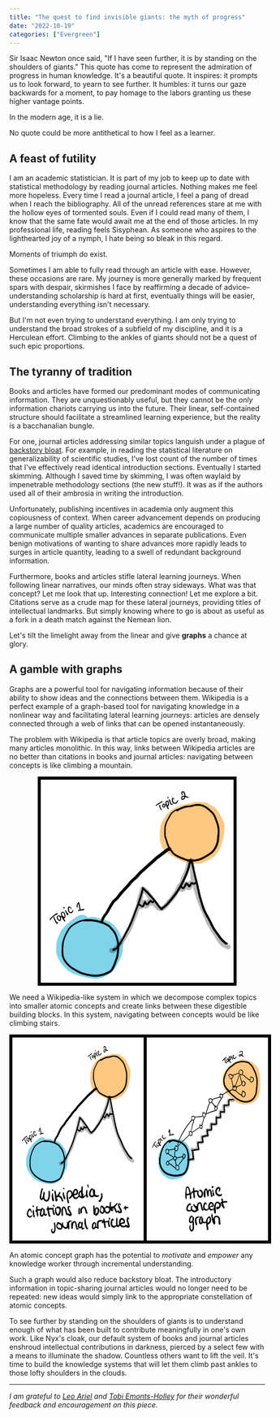 ```yaml
---
title: "The quest to find invisible giants: the myth of progress"
date: "2022-10-19"
categories: ["Evergreen"]
---
```


Sir Isaac Newton once said, "If I have seen further, it is by standing on the shoulders of giants." This quote has come to represent the admiration of progress in human knowledge. It's a beautiful quote. It inspires: it prompts us to look forward, to yearn to see further. It humbles: it turns our gaze backwards for a moment, to pay homage to the labors granting us these higher vantage points.

In the modern age, it is a lie.

No quote could be more antithetical to how I feel as a learner.

## A feast of futility

I am an academic statistician. It is part of my job to keep up to date with statistical methodology by reading journal articles. Nothing makes me feel more hopeless. Every time I read a journal article, I feel a pang of dread when I reach the bibliography. All of the unread references stare at me with the hollow eyes of tormented souls. Even if I could read many of them, I know that the same fate would await me at the end of those articles. In my professional life, reading feels Sisyphean. As someone who aspires to the lighthearted joy of a nymph, I hate being so bleak in this regard.

Moments of triumph do exist.

Sometimes I am able to fully read through an article with ease. However, these occasions are rare. My journey is more generally marked by frequent spars with despair, skirmishes I face by reaffirming a decade of advice–understanding scholarship is hard at first, eventually things will be easier, understanding everything isn't necessary.

But I'm not even trying to understand everything. I am only trying to understand the broad strokes of a subfield of my discipline, and it is a Herculean effort. Climbing to the ankles of giants should not be a quest of such epic proportions.

## The tyranny of tradition

Books and articles have formed our predominant modes of communicating information. They are unquestionably useful, but they cannot be the *only* information chariots carrying us into the future. Their linear, self-contained structure should facilitate a streamlined learning experience, but the reality is a bacchanalian bungle.

For one, journal articles addressing similar topics languish under a plague of [backstory bloat](https://twitter.com/wes_kao/status/1467161815159300106). For example, in reading the statistical literature on generalizability of scientific studies, I've lost count of the number of times that I've effectively read identical introduction sections. Eventually l started skimming. Although I saved time by skimming, I was often waylaid by impenetrable methodology sections (the new stuff!). It was as if the authors used all of their ambrosia in writing the introduction.

Unfortunately, publishing incentives in academia only augment this copiousness of context. When career advancement depends on producing a large number of quality articles, academics are encouraged to communicate multiple smaller advances in separate publications. Even benign motivations of wanting to share advances more rapidly leads to surges in article quantity, leading to a swell of redundant background information.

Furthermore, books and articles stifle lateral learning journeys. When following linear narratives, our minds often stray sideways. What was that concept? Let me look that up. Interesting connection! Let me explore a bit. Citations serve as a crude map for these lateral journeys, providing titles of intellectual landmarks. But simply knowing where to go is about as useful as a fork in a death match against the Nemean lion.

Let's tilt the limelight away from the linear and give **graphs** a chance at glory.

## A gamble with graphs

Graphs are a powerful tool for navigating information because of their ability to show ideas and the connections between them. Wikipedia is a perfect example of a graph-based tool for navigating knowledge in a nonlinear way and facilitating lateral learning journeys: articles are densely connected through a web of links that can be opened instantaneously.

The problem with Wikipedia is that article topics are overly broad, making many articles monolithic. In this way, links between Wikipedia articles are no better than citations in books and journal articles: navigating between concepts is like climbing a mountain.

<img src="/images/invisible-giants-myth-of-progress/mountain.jpg" alt="Navigating Wikipedia links and journal/book citations is like climbing a mountain" style="display: block; margin-left: auto; margin-right: auto; height: 400px; border: 6px solid black;">

We need a Wikipedia-like system in which we decompose complex topics into smaller atomic concepts and create links between these digestible building blocks. In this system, navigating between concepts would be like climbing stairs.

<img src="/images/invisible-giants-myth-of-progress/mountain_stairs.jpg" alt="Navigating an atomic concept graph is like climbing stairs" style="display: block; margin-left: auto; margin-right: auto; height: 400px; border: 6px solid black;">

An atomic concept graph has the potential to *motivate* and *empower* any knowledge worker through incremental understanding.

Such a graph would also reduce backstory bloat. The introductory information in topic-sharing journal articles would no longer need to be repeated: new ideas would simply link to the appropriate constellation of atomic concepts.

To see further by standing on the shoulders of giants is to understand enough of what has been built to contribute meaningfully in one's own work. Like Nyx's cloak, our default system of books and journal articles enshroud intellectual contributions in darkness, pierced by a select few with a means to illuminate the shadow. Countless others want to lift the veil. It's time to build the knowledge systems that will let them climb past ankles to those lofty shoulders in the clouds.

---

*I am grateful to [Leo Ariel](https://www.leoariel.com) and [Tobi Emonts-Holley](https://Tobisblog.uk) for their wonderful feedback and encouragement on this piece.*
